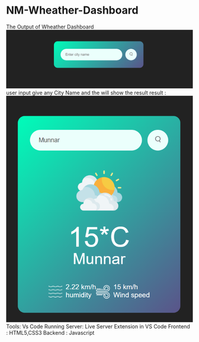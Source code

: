 # NM-Wheather-Dashboard
The Output of Wheather Dashboard 
![image alt](https://github.com/sreeramamoorthi/NM-Wheather-Dashboard/blob/87b327a50b45866ac2e7ffb8650c49394b8adc91/Screenshot%202025-03-16%20210138.png)
user input give any City Name and the will show the result
result :
![image alt](https://github.com/sreeramamoorthi/NM-Wheather-Dashboard/blob/64457a00654a342e88e00eac1fc2aaea9fc95c84/Screenshot%202025-03-16%20210214.png)
Tools:
Vs Code
Running Server: Live Server Extension in VS Code
Frontend : HTML5,CSS3
Backend : Javascript

